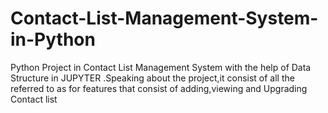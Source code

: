 # Contact-List-Management-System-in-Python
Python Project in Contact List Management System with the help of Data Structure in JUPYTER .Speaking about the project,it consist of all the referred to as for features that consist of adding,viewing and Upgrading Contact list

